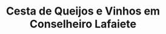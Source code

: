 ---
title: "Cesta de Queijos e Vinhos em Conselheiro Lafaiete"
description: "Presenteie com elegância e sofisticação. Cestas de queijos e vinhos finos em Conselheiro Lafaiete, perfeitas para quem aprecia o bom gosto."
layout: "home.html"
permalink: "/cesta-de-queijos-e-vinhos-em-conselheiro-lafaiete/"
---